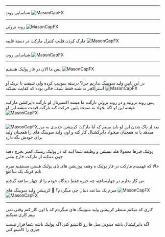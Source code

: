 ___
شناسایی روند
![MasonCapFX](https://www.tradingview.com/x/DJgCjGVL/ "MasonCapFX")
___
روند نزولی
![MasonCapFX](https://www.tradingview.com/x/MCF3HHar/ "MasonCapFX")
___
مارک کردن فلیپ
کنترل مارکت در دسته فلیپه
![MasonCapFX](https://www.tradingview.com/x/7s5XIfZ5/ "MasonCapFX")
___
شناسایی روند
![MasonCapFX](https://www.tradingview.com/x/mOiD6Zr3/ "MasonCapFX")
___
پس ما الان در فاز پولبک هستیم
![MasonCapFX](https://www.tradingview.com/x/esfrsN7e/ "MasonCapFX")
___
در این پایین
ولید سویینگ نداریم
چرا؟
درسته سوییپ کرده ولی شیفت یا بریک آو استراکچر نداشته
فقط شیف خالی بوده که کفایت نمیکنه
![MasonCapFX](https://www.tradingview.com/x/IWG0pNp8/ "MasonCapFX")
___
پس روند نزولیه و در روند نزولی تارگت ما میشه اکسترنال لو
تارگت دایرکشن مارکت میشه این لو
اگه بخواد به سمت پایین حرکت کنه تارگت قیمت میشه این لو
![MasonCapFX](https://www.tradingview.com/x/Y7dJaMko/ "MasonCapFX")
___
![MasonCapFX](https://www.tradingview.com/x/KaFqmboM/ "MasonCapFX")
بعد از پاک شدن این لو باید ببینیم که آیا مارکت کرییشن جدیدی به من میدهد 
یا نه همچنان میخواد دایرکشنال کار کنه
و اون ولید سویینگ های را همچنان ولید برای خودش نگه دارد
___
پولبک فیزها معمولا هلد نمیشن و وظیفه شما اینه که در پولبک ریسک کمتر بخرج دهید
چون ممکنه از مارکت خارج بشی

حالا که فهمیدم مارکت در فاز پولبک ه وهمه پوزیشن های بای پولبک هستن
مستقیم میرم تایم فریک یک ساعتع

من کار ندارم در چهارساعته چه خبره
فقط دیدگاه خودم را از چهار ساعته گرفتم


میرم یک ساعنه 
دنبال چی میگردم؟
🔴 کرییشن ولید سویینگ های
![MasonCapFX](https://www.tradingview.com/x/VygXPtGM/ "MasonCapFX")
![MasonCapFX](https://www.tradingview.com/x/tRQPKjoZ/ "MasonCapFX")
___
کاری که میکنم منتظر کرییشن ولید سویینگ های میگردم
که با اون کار کنم
وقتی نمی بینم کاری نمیکنم

اگه دایرکشنال باشه میتونی سل ها رو کانتینیو کنی
اگه پولبک باشه شما قرار نیست چیزی را کانتینو کنی